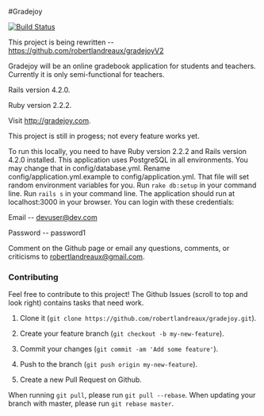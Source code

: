 #Gradejoy

[![Build Status](https://travis-ci.org/robertlandreaux/Gradejoy.png)](https://travis-ci.org/robertlandreaux/Gradejoy)

This project is being rewritten -- https://github.com/robertlandreaux/gradejoyV2

Gradejoy will be an online gradebook application for students and teachers. Currently it is only semi-functional for teachers.

Rails version 4.2.0.

Ruby version 2.2.2.

Visit http://gradejoy.com.

This project is still in progess; not every feature works yet.

To run this locally, you need to have Ruby version 2.2.2 and Rails version 4.2.0 installed.
This application uses PostgreSQL in all environments. You may change that in config/database.yml.
Rename config/application.yml.example to config/application.yml. That file will set random environment variables for you.
Run `rake db:setup` in your command line. Run `rails s` in your command line. The application should run at localhost:3000
in your browser. You can login with these credentials:

Email -- devuser@dev.com

Password -- password1

Comment on the Github page or email any questions, comments, or criticisms to robertlandreaux@gmail.com.

### Contributing

Feel free to contribute to this project! The Github Issues (scroll to top and look right) contains tasks that need work.

1. Clone it (`git clone https://github.com/robertlandreaux/gradejoy.git`).

2. Create your feature branch (`git checkout -b my-new-feature`).

3. Commit your changes (`git commit -am 'Add some feature'`).

4. Push to the branch (`git push origin my-new-feature`).

5. Create a new Pull Request on Github.

When running `git pull`, please run `git pull --rebase`. When updating your branch with master, please run `git rebase master`.
